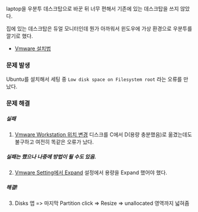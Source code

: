 laptop을 우분투 데스크탑으로 바꾼 뒤 너무 편해서 기존에 있는 데스크탑을 쓰지 않았다.

집에 있는 데스크탑은 듀얼 모니터인데 뭔가 아까워서 윈도우에 가상 환경으로 우분투를 깔기로 했다.

- [Vmware 설치법](https://develsw.tistory.com/153)

### 문제 발생 
Ubuntu를 설치해서 세팅 중 `Low disk space on Filesystem root` 라는 오류를 만났다.

### 문제 해결

##### 실패
1. [Vmware Workstation 위치 변경](https://racoonlotty.tistory.com/entry/Vmware-Workstation-%EC%9A%A9%EB%9F%89-%EB%B6%80%EC%A1%B1-%EC%8B%9C-%EB%8C%80%EC%B2%98-%EB%B0%A9%EB%B2%95)
	디스크를 C에서 D(용량 충분했음)로 옮겼는데도 불구하고 여전히 똑같은 오류가 났다.

##### 실패는 했으나 나중에 방법이 될 수도 있음.
2. [Vmware Setting에서 Expand](https://frankler.tistory.com/55)
	설정에서 용량을 Expand 했어야 했다.

##### 해결!
3. Disks 앱 => 마지막 Partition click => Resize => unallocated 영역까지 넓혀줌

